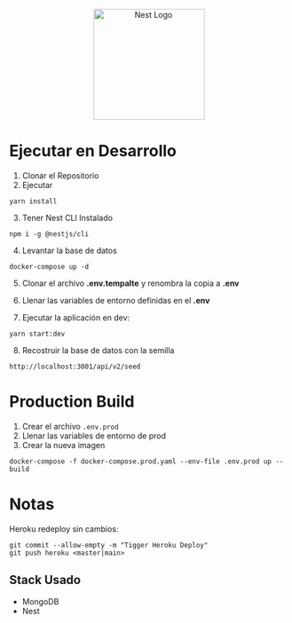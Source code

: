<p align="center">
  <a href="http://nestjs.com/" target="blank"><img src="https://nestjs.com/img/logo-small.svg" width="200" alt="Nest Logo" /></a>
</p>

# Ejecutar en Desarrollo

1. Clonar el Repositorio
2. Ejecutar
```
yarn install
```
3. Tener Nest CLI Instalado
```
npm i -g @nestjs/cli
```

4. Levantar la base de datos
```
docker-compose up -d 
```

5. Clonar el archivo __.env.tempalte__ y renombra la copia a __.env__

6. Llenar las variables de entorno definidas en el __.env__

7. Ejecutar la aplicación en dev:
```
yarn start:dev
```

8. Recostruir la base de datos con la semilla
```
http://localhost:3001/api/v2/seed
```


# Production Build
1. Crear el archivo ```.env.prod```
2. Llenar las variables de entorno de prod 
3. Crear la nueva imagen
```
docker-compose -f docker-compose.prod.yaml --env-file .env.prod up --build
```

# Notas
Heroku redeploy sin cambios:
```
git commit --allow-empty -m "Tigger Heroku Deploy"
git push heroku <master|main>
```

## Stack Usado
* MongoDB
* Nest